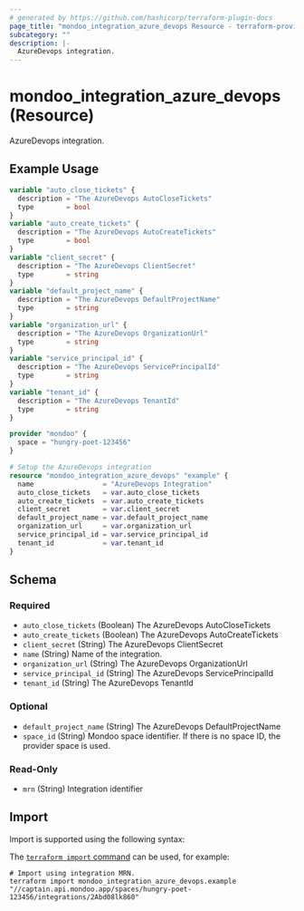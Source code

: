 ```yaml
---
# generated by https://github.com/hashicorp/terraform-plugin-docs
page_title: "mondoo_integration_azure_devops Resource - terraform-provider-mondoo"
subcategory: ""
description: |-
  AzureDevops integration.
---
```


# mondoo_integration_azure_devops (Resource)

AzureDevops integration.

## Example Usage

```terraform
variable "auto_close_tickets" {
  description = "The AzureDevops AutoCloseTickets"
  type        = bool
}
variable "auto_create_tickets" {
  description = "The AzureDevops AutoCreateTickets"
  type        = bool
}
variable "client_secret" {
  description = "The AzureDevops ClientSecret"
  type        = string
}
variable "default_project_name" {
  description = "The AzureDevops DefaultProjectName"
  type        = string
}
variable "organization_url" {
  description = "The AzureDevops OrganizationUrl"
  type        = string
}
variable "service_principal_id" {
  description = "The AzureDevops ServicePrincipalId"
  type        = string
}
variable "tenant_id" {
  description = "The AzureDevops TenantId"
  type        = string
}

provider "mondoo" {
  space = "hungry-poet-123456"
}

# Setup the AzureDevops integration
resource "mondoo_integration_azure_devops" "example" {
  name                 = "AzureDevops Integration"
  auto_close_tickets   = var.auto_close_tickets
  auto_create_tickets  = var.auto_create_tickets
  client_secret        = var.client_secret
  default_project_name = var.default_project_name
  organization_url     = var.organization_url
  service_principal_id = var.service_principal_id
  tenant_id            = var.tenant_id
}
```

<!-- schema generated by tfplugindocs -->
## Schema

### Required

- `auto_close_tickets` (Boolean) The AzureDevops AutoCloseTickets
- `auto_create_tickets` (Boolean) The AzureDevops AutoCreateTickets
- `client_secret` (String) The AzureDevops ClientSecret
- `name` (String) Name of the integration.
- `organization_url` (String) The AzureDevops OrganizationUrl
- `service_principal_id` (String) The AzureDevops ServicePrincipalId
- `tenant_id` (String) The AzureDevops TenantId

### Optional

- `default_project_name` (String) The AzureDevops DefaultProjectName
- `space_id` (String) Mondoo space identifier. If there is no space ID, the provider space is used.

### Read-Only

- `mrn` (String) Integration identifier

## Import

Import is supported using the following syntax:

The [`terraform import` command](https://developer.hashicorp.com/terraform/cli/commands/import) can be used, for example:

```shell
# Import using integration MRN.
terraform import mondoo_integration_azure_devops.example "//captain.api.mondoo.app/spaces/hungry-poet-123456/integrations/2Abd08lk860"
```
